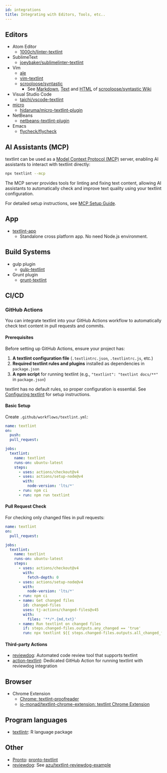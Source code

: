 ```yaml
---
id: integrations
title: Integrating with Editors, Tools, etc..
---
```


## Editors

- Atom Editor
  - [1000ch/linter-textlint](https://github.com/1000ch/linter-textlint "1000ch/linter-textlint")
- SublimeText
  - [joeybaker/sublimelinter-textlint](https://github.com/joeybaker/sublimelinter-textlint)
- Vim
  - [ale](https://github.com/dense-analysis/ale)
  - [vim-textlint](https://github.com/heavenshell/vim-textlint "vim-textlint")
  - [scrooloose/syntastic](https://github.com/vim-syntastic/syntastic "scrooloose/syntastic")
    - See [Markdown](https://github.com/vim-syntastic/syntastic/wiki/Markdown "Markdown"), [Text](https://github.com/vim-syntastic/syntastic/wiki/Text "Text") and [HTML](https://github.com/vim-syntastic/syntastic/wiki/HTML "HTML") of [scrooloose/syntastic Wiki](https://github.com/vim-syntastic/syntastic/wiki/Syntax-Checkers "Syntax Checkers · scrooloose/syntastic Wiki")
- Visual Studio Code
  - [taichi/vscode-textlint](https://github.com/taichi/vscode-textlint)
- [micro](https://github.com/zyedidia/micro "micro")
  - [hidaruma/micro-textlint-plugin](https://github.com/hidaruma/micro-textlint-plugin "hidaruma/micro-textlint-plugin: textlint plugin for micro-editor")
- NetBeans
  - [netbeans-textlint-plugin](https://github.com/junichi11/netbeans-textlint-plugin "netbeans-textlint-plugin")
- Emacs
  - [flycheck/flycheck](https://www.flycheck.org/en/latest/languages.html#syntax-checker-textlint "emacs-flycheck-package")


## AI Assistants (MCP)

textlint can be used as a [Model Context Protocol (MCP)](https://modelcontextprotocol.io/) server, enabling AI assistants to interact with textlint directly:

```bash
npx textlint --mcp
```

The MCP server provides tools for linting and fixing text content, allowing AI assistants to automatically check and improve text quality using your textlint configuration.

For detailed setup instructions, see [MCP Setup Guide](./mcp.md).

## App

- [textlint-app](https://github.com/textlint/textlint-app "textlint-app")
  - Standalone cross platform app. No need Node.js environment.

## Build Systems

- gulp plugin
  - [gulp-textlint](https://github.com/textlint/gulp-textlint "gulp-textlint")
- Grunt plugin
  - [grunt-textlint](https://github.com/textlint/grunt-textlint "grunt-textlint")

## CI/CD

### GitHub Actions

You can integrate textlint into your GitHub Actions workflow to automatically check text content in pull requests and commits.

#### Prerequisites

Before setting up GitHub Actions, ensure your project has:

1. **A textlint configuration file** (`.textlintrc.json`, `.textlintrc.js`, etc.)
2. **Required textlint rules and plugins** installed as dependencies in `package.json`
3. **A npm script** for running textlint (e.g., `"textlint": "textlint docs/**"` in `package.json`)

textlint has no default rules, so proper configuration is essential. See [Configuring textlint](./configuring.md) for setup instructions.

#### Basic Setup

Create `.github/workflows/textlint.yml`:

```yaml
name: textlint
on:
  push:
  pull_request:

jobs:
  textlint:
    name: textlint
    runs-on: ubuntu-latest
    steps:
      - uses: actions/checkout@v4
      - uses: actions/setup-node@v4
        with:
          node-version: 'lts/*'
      - run: npm ci
      - run: npm run textlint
```

#### Pull Request Check

For checking only changed files in pull requests:

```yaml
name: textlint
on:
  pull_request:

jobs:
  textlint:
    name: textlint
    runs-on: ubuntu-latest
    steps:
      - uses: actions/checkout@v4
        with:
          fetch-depth: 0
      - uses: actions/setup-node@v4
        with:
          node-version: 'lts/*'
      - run: npm ci
      - name: Get changed files
        id: changed-files
        uses: tj-actions/changed-files@v45
        with:
          files: '**/*.{md,txt}'
      - name: Run textlint on changed files
        if: steps.changed-files.outputs.any_changed == 'true'
        run: npx textlint ${{ steps.changed-files.outputs.all_changed_files }}
```

#### Third-party Actions

- [reviewdog](https://github.com/reviewdog/reviewdog): Automated code review tool that supports textlint
- [action-textlint](https://github.com/tsuyoshicho/action-textlint): Dedicated GitHub Action for running textlint with reviewdog integration

## Browser

- Chrome Extension
  - [Chrome: textlint-proofreader](https://chrome.google.com/webstore/detail/textlint-proofreader/hdongmdneapmhfblomidbafplpanpdmm)
  - [io-monad/textlint-chrome-extension: textlint Chrome Extension](https://github.com/io-monad/textlint-chrome-extension "io-monad/textlint-chrome-extension: textlint Chrome Extension")

## Program languages

- [textlintr](https://github.com/uribo/textlintr): R language package

## Other

- [Pronto](https://github.com/prontolabs/pronto "Pronto"): [pronto-textlint](https://github.com/seikichi/pronto-textlint "pronto-textlint")
- [reviewdog](https://github.com/reviewdog/reviewdog "reviewdog"): See [azu/textlint-reviewdog-example](https://github.com/azu/textlint-reviewdog-example "azu/textlint-reviewdog-example: textlint + reviewdog example project")
